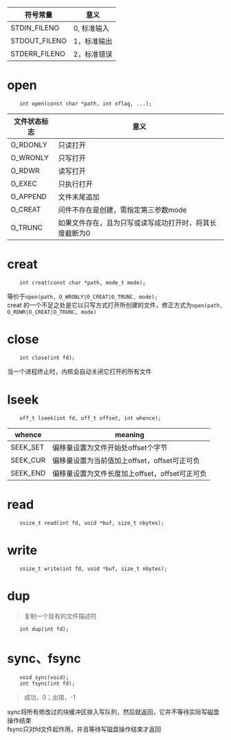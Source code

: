 

| 符号常量      | 意义        |
|---------------|-------------|
| STDIN_FILENO  | 0, 标准输入 |
| STDOUT_FILENO | 1，标准输出 |
| STDERR_FILENO | 2，标准错误 |

# **open** 

        int open(const char *path, int oflag, ...);

| 文件状态标志 | 意义                                                    |
|--------------|---------------------------------------------------------|
| O_RDONLY     | 只读打开                                                |
| O_WRONLY     | 只写打开                                                |
| O_RDWR       | 读写打开                                                |
| O_EXEC       | 只执行打开                                              |
| O_APPEND     | 文件末尾追加                                            |
| O_CREAT      | 问件不存在是创建，需指定第三参数mode                    |
| O_TRUNC      | 如果文件存在，且为只写或读写成功打开时，将其长度截断为0 |

# **creat** 

        int creat(const char *path, mode_t mode);

等价于`open(path, O_WRONLY|O_CREAT|O_TRUNC, mode);`  
creat 的一个不足之处是它以只写方式打开所创建的文件，修正方式为`open(path, O_RDWR|O_CREAT|O_TRUNC, mode)` 

# **close** 

        int close(int fd);

当一个进程终止时，内核会自动关闭它打开的所有文件

# **lseek** 

        off_t lseek(int fd, off_t offset, int whence);

| whence   | meaning                                        |
|----------|------------------------------------------------|
| SEEK_SET | 偏移量设置为文件开始处offset个字节             |
| SEEK_CUR | 偏移量设置为当前值加上offset，offset可正可负   |
| SEEK_END | 偏移量设置为文件长度加上offset，offset可正可负 |

# read

        ssize_t read(int fd, void *buf, size_t nbytes);

# write

        ssize_t write(int fd, void *buf, size_t nbytes);

# dup
>复制一个现有的文件描述符

        int dup(int fd);

# sync、fsync
        void sync(void);
        int fsync(int fd);

>成功，0；出错，-1

 sync将所有修改过的块缓冲区排入写队列，然后就返回，它并不等待实际写磁盘操作结束  
fsync只对fd文件起作用，并且等待写磁盘操作结束才返回
